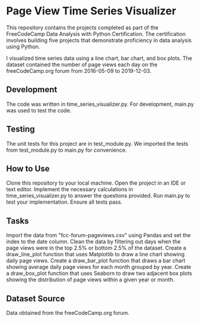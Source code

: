 # Page View Time Series Visualizer
This repository contains the projects completed as part of the FreeCodeCamp Data Analysis with Python Certification. The certification involves building five projects that demonstrate proficiency in data analysis using Python.

I visualized time series data using a line chart, bar chart, and box plots. The dataset contained the number of page views each day on the freeCodeCamp.org forum from 2016-05-09 to 2019-12-03.

## Development
The code was written in time_series_visualizer.py.
For development, main.py was used to test the code.

## Testing
The unit tests for this project are in test_module.py.
We imported the tests from test_module.py to main.py for convenience.

## How to Use
Clone this repository to your local machine.
Open the project in an IDE or text editor.
Implement the necessary calculations in time_series_visualizer.py to answer the questions provided.
Run main.py to test your implementation.
Ensure all tests pass.

## Tasks
Import the data from "fcc-forum-pageviews.csv" using Pandas and set the index to the date column.
Clean the data by filtering out days when the page views were in the top 2.5% or bottom 2.5% of the dataset.
Create a draw_line_plot function that uses Matplotlib to draw a line chart showing daily page views.
Create a draw_bar_plot function that draws a bar chart showing average daily page views for each month grouped by year.
Create a draw_box_plot function that uses Seaborn to draw two adjacent box plots showing the distribution of page views within a given year or month.

## Dataset Source
Data obtained from the freeCodeCamp.org forum.
